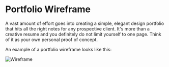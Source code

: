 # Portfolio Wireframe

A vast amount of effort goes into creating a simple, elegant design portfolio that hits all the right notes for any prospective client. It's more than a creative resume and you definitely do not limit yourself to one page. Think of it as your own personal proof of concept.

An example of a portfolio wireframe looks like this:

![Wireframe](https://i.imgur.com/sEswtAq.jpg)
